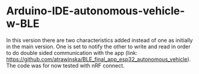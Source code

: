 # Arduino-IDE-autonomous-vehicle-w-BLE

In this version there are two characteristics added instead of one as initially in the main version. One is set to notify the other to write and read in order to do double sided communication with the app (link: https://github.com/atrawinska/BLE_final_app_esp32_autonomous_vehicle). The code was for now tested with nRF connect.
